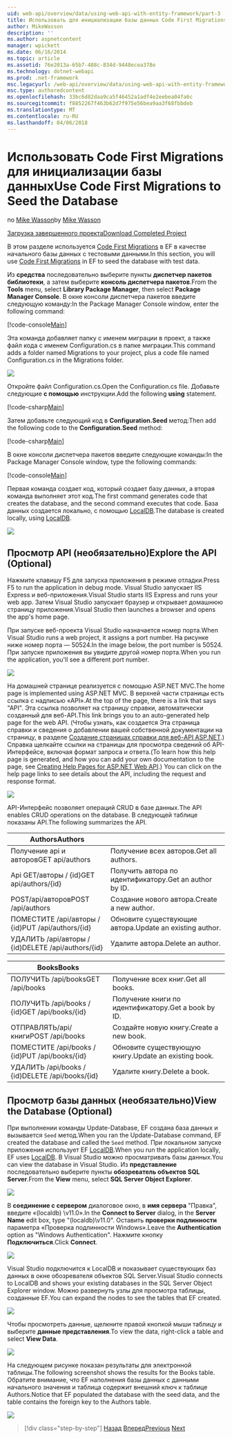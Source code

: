 ```yaml
---
uid: web-api/overview/data/using-web-api-with-entity-framework/part-3
title: Использовать для инициализации базы данных Code First Migrations | Документы Microsoft
author: MikeWasson
description: ''
ms.author: aspnetcontent
manager: wpickett
ms.date: 06/16/2014
ms.topic: article
ms.assetid: 76e2013a-65b7-488c-834d-9448ecea378e
ms.technology: dotnet-webapi
ms.prod: .net-framework
msc.legacyurl: /web-api/overview/data/using-web-api-with-entity-framework/part-3
msc.type: authoredcontent
ms.openlocfilehash: 33bc6d82daa9ca5f46452a1adf4e2eebea04fa6c
ms.sourcegitcommit: f8852267f463b62d7f975e56bea9aa3f68fbbdeb
ms.translationtype: MT
ms.contentlocale: ru-RU
ms.lasthandoff: 04/06/2018
---
```

<a name="use-code-first-migrations-to-seed-the-database"></a><span data-ttu-id="e901f-102">Использовать Code First Migrations для инициализации базы данных</span><span class="sxs-lookup"><span data-stu-id="e901f-102">Use Code First Migrations to Seed the Database</span></span>
====================
<span data-ttu-id="e901f-103">по [Mike Wasson](https://github.com/MikeWasson)</span><span class="sxs-lookup"><span data-stu-id="e901f-103">by [Mike Wasson](https://github.com/MikeWasson)</span></span>

[<span data-ttu-id="e901f-104">Загрузка завершенного проекта</span><span class="sxs-lookup"><span data-stu-id="e901f-104">Download Completed Project</span></span>](https://github.com/MikeWasson/BookService)

<span data-ttu-id="e901f-105">В этом разделе используется [Code First Migrations](https://msdn.microsoft.com/data/jj591621) в EF в качестве начального базы данных с тестовыми данными.</span><span class="sxs-lookup"><span data-stu-id="e901f-105">In this section, you will use [Code First Migrations](https://msdn.microsoft.com/data/jj591621) in EF to seed the database with test data.</span></span>

<span data-ttu-id="e901f-106">Из **средства** последовательно выберите пункты **диспетчер пакетов библиотеки**, а затем выберите **консоль диспетчера пакетов**.</span><span class="sxs-lookup"><span data-stu-id="e901f-106">From the **Tools** menu, select **Library Package Manager**, then select **Package Manager Console**.</span></span> <span data-ttu-id="e901f-107">В окне консоли диспетчера пакетов введите следующую команду:</span><span class="sxs-lookup"><span data-stu-id="e901f-107">In the Package Manager Console window, enter the following command:</span></span>

[!code-console[Main](part-3/samples/sample1.cmd)]

<span data-ttu-id="e901f-108">Эта команда добавляет папку с именем миграции в проект, а также файл кода с именем Configuration.cs в папке миграции.</span><span class="sxs-lookup"><span data-stu-id="e901f-108">This command adds a folder named Migrations to your project, plus a code file named Configuration.cs in the Migrations folder.</span></span>

![](part-3/_static/image1.png)

<span data-ttu-id="e901f-109">Откройте файл Configuration.cs.</span><span class="sxs-lookup"><span data-stu-id="e901f-109">Open the Configuration.cs file.</span></span> <span data-ttu-id="e901f-110">Добавьте следующие **с помощью** инструкции.</span><span class="sxs-lookup"><span data-stu-id="e901f-110">Add the following **using** statement.</span></span>

[!code-csharp[Main](part-3/samples/sample2.cs)]

<span data-ttu-id="e901f-111">Затем добавьте следующий код в **Configuration.Seed** метод:</span><span class="sxs-lookup"><span data-stu-id="e901f-111">Then add the following code to the **Configuration.Seed** method:</span></span>

[!code-csharp[Main](part-3/samples/sample3.cs)]

<span data-ttu-id="e901f-112">В окне консоли диспетчера пакетов введите следующие команды:</span><span class="sxs-lookup"><span data-stu-id="e901f-112">In the Package Manager Console window, type the following commands:</span></span>

[!code-console[Main](part-3/samples/sample4.cmd)]

<span data-ttu-id="e901f-113">Первая команда создает код, который создает базу данных, а вторая команда выполняет этот код.</span><span class="sxs-lookup"><span data-stu-id="e901f-113">The first command generates code that creates the database, and the second command executes that code.</span></span> <span data-ttu-id="e901f-114">База данных создается локально, с помощью [LocalDB](https://msdn.microsoft.com/library/hh510202.aspx).</span><span class="sxs-lookup"><span data-stu-id="e901f-114">The database is created locally, using [LocalDB](https://msdn.microsoft.com/library/hh510202.aspx).</span></span>

![](part-3/_static/image2.png)

## <a name="explore-the-api-optional"></a><span data-ttu-id="e901f-115">Просмотр API (необязательно)</span><span class="sxs-lookup"><span data-stu-id="e901f-115">Explore the API (Optional)</span></span>

<span data-ttu-id="e901f-116">Нажмите клавишу F5 для запуска приложения в режиме отладки.</span><span class="sxs-lookup"><span data-stu-id="e901f-116">Press F5 to run the application in debug mode.</span></span> <span data-ttu-id="e901f-117">Visual Studio запускает IIS Express и веб-приложения.</span><span class="sxs-lookup"><span data-stu-id="e901f-117">Visual Studio starts IIS Express and runs your web app.</span></span> <span data-ttu-id="e901f-118">Затем Visual Studio запускает браузер и открывает домашнюю страницу приложения.</span><span class="sxs-lookup"><span data-stu-id="e901f-118">Visual Studio then launches a browser and opens the app's home page.</span></span>

<span data-ttu-id="e901f-119">При запуске веб-проекта Visual Studio назначается номер порта.</span><span class="sxs-lookup"><span data-stu-id="e901f-119">When Visual Studio runs a web project, it assigns a port number.</span></span> <span data-ttu-id="e901f-120">На рисунке ниже номер порта — 50524.</span><span class="sxs-lookup"><span data-stu-id="e901f-120">In the image below, the port number is 50524.</span></span> <span data-ttu-id="e901f-121">При запуске приложения вы увидите другой номер порта.</span><span class="sxs-lookup"><span data-stu-id="e901f-121">When you run the application, you'll see a different port number.</span></span>

![](part-3/_static/image3.png)

<span data-ttu-id="e901f-122">На домашней странице реализуется с помощью ASP.NET MVC.</span><span class="sxs-lookup"><span data-stu-id="e901f-122">The home page is implemented using ASP.NET MVC.</span></span> <span data-ttu-id="e901f-123">В верхней части страницы есть ссылка с надписью «API».</span><span class="sxs-lookup"><span data-stu-id="e901f-123">At the top of the page, there is a link that says "API".</span></span> <span data-ttu-id="e901f-124">Эта ссылка позволяет на страницу справки, автоматически созданный для веб-API.</span><span class="sxs-lookup"><span data-stu-id="e901f-124">This link brings you to an auto-generated help page for the web API.</span></span> <span data-ttu-id="e901f-125">(Чтобы узнать, как создается Эта страница справки и сведения о добавлении вашей собственной документации на страницу, в разделе [Создание страницах справки для веб-API ASP.NET](../../getting-started-with-aspnet-web-api/creating-api-help-pages.md).) Справка щелкайте ссылки на страницы для просмотра сведений об API-Интерфейсе, включая формат запроса и ответа.</span><span class="sxs-lookup"><span data-stu-id="e901f-125">(To learn how this help page is generated, and how you can add your own documentation to the page, see [Creating Help Pages for ASP.NET Web API](../../getting-started-with-aspnet-web-api/creating-api-help-pages.md).) You can click on the help page links to see details about the API, including the request and response format.</span></span>

![](part-3/_static/image4.png)

<span data-ttu-id="e901f-126">API-Интерфейс позволяет операций CRUD в базе данных.</span><span class="sxs-lookup"><span data-stu-id="e901f-126">The API enables CRUD operations on the database.</span></span> <span data-ttu-id="e901f-127">В следующей таблице показаны API.</span><span class="sxs-lookup"><span data-stu-id="e901f-127">The following summarizes the API.</span></span>

| <span data-ttu-id="e901f-128">Authors</span><span class="sxs-lookup"><span data-stu-id="e901f-128">Authors</span></span> |  |
| --- | -- |
| <span data-ttu-id="e901f-129">Получение api и авторов</span><span class="sxs-lookup"><span data-stu-id="e901f-129">GET api/authors</span></span> | <span data-ttu-id="e901f-130">Получение всех авторов.</span><span class="sxs-lookup"><span data-stu-id="e901f-130">Get all authors.</span></span> |
| <span data-ttu-id="e901f-131">Api GET/авторы / {id}</span><span class="sxs-lookup"><span data-stu-id="e901f-131">GET api/authors/{id}</span></span> | <span data-ttu-id="e901f-132">Получить автора по идентификатору.</span><span class="sxs-lookup"><span data-stu-id="e901f-132">Get an author by ID.</span></span> |
| <span data-ttu-id="e901f-133">POST/api/авторов</span><span class="sxs-lookup"><span data-stu-id="e901f-133">POST /api/authors</span></span> | <span data-ttu-id="e901f-134">Создание нового автора.</span><span class="sxs-lookup"><span data-stu-id="e901f-134">Create a new author.</span></span> |
| <span data-ttu-id="e901f-135">ПОМЕСТИТЕ /api/авторы / {id}</span><span class="sxs-lookup"><span data-stu-id="e901f-135">PUT /api/authors/{id}</span></span> | <span data-ttu-id="e901f-136">Обновите существующие автора.</span><span class="sxs-lookup"><span data-stu-id="e901f-136">Update an existing author.</span></span> |
| <span data-ttu-id="e901f-137">УДАЛИТЬ /api/авторы / {id}</span><span class="sxs-lookup"><span data-stu-id="e901f-137">DELETE /api/authors/{id}</span></span> | <span data-ttu-id="e901f-138">Удалите автора.</span><span class="sxs-lookup"><span data-stu-id="e901f-138">Delete an author.</span></span> |

| <span data-ttu-id="e901f-139">Books</span><span class="sxs-lookup"><span data-stu-id="e901f-139">Books</span></span> |  |
| --- | -- |
| <span data-ttu-id="e901f-140">ПОЛУЧИТЬ /api/books</span><span class="sxs-lookup"><span data-stu-id="e901f-140">GET /api/books</span></span> | <span data-ttu-id="e901f-141">Получение всех книг.</span><span class="sxs-lookup"><span data-stu-id="e901f-141">Get all books.</span></span> |
| <span data-ttu-id="e901f-142">ПОЛУЧИТЬ /api/books / {id}</span><span class="sxs-lookup"><span data-stu-id="e901f-142">GET /api/books/{id}</span></span> | <span data-ttu-id="e901f-143">Получение книги по идентификатору.</span><span class="sxs-lookup"><span data-stu-id="e901f-143">Get a book by ID.</span></span> |
| <span data-ttu-id="e901f-144">ОТПРАВЛЯТЬ/api/книги</span><span class="sxs-lookup"><span data-stu-id="e901f-144">POST /api/books</span></span> | <span data-ttu-id="e901f-145">Создайте новую книгу.</span><span class="sxs-lookup"><span data-stu-id="e901f-145">Create a new book.</span></span> |
| <span data-ttu-id="e901f-146">ПОМЕСТИТЕ /api/books / {id}</span><span class="sxs-lookup"><span data-stu-id="e901f-146">PUT /api/books/{id}</span></span> | <span data-ttu-id="e901f-147">Обновите существующую книгу.</span><span class="sxs-lookup"><span data-stu-id="e901f-147">Update an existing book.</span></span> |
| <span data-ttu-id="e901f-148">УДАЛИТЬ /api/books / {id}</span><span class="sxs-lookup"><span data-stu-id="e901f-148">DELETE /api/books/{id}</span></span> | <span data-ttu-id="e901f-149">Удалите книгу.</span><span class="sxs-lookup"><span data-stu-id="e901f-149">Delete a book.</span></span> |

## <a name="view-the-database-optional"></a><span data-ttu-id="e901f-150">Просмотр базы данных (необязательно)</span><span class="sxs-lookup"><span data-stu-id="e901f-150">View the Database (Optional)</span></span>

<span data-ttu-id="e901f-151">При выполнении команды Update-Database, EF создана база данных и вызывается `Seed` метод.</span><span class="sxs-lookup"><span data-stu-id="e901f-151">When you ran the Update-Database command, EF created the database and called the `Seed` method.</span></span> <span data-ttu-id="e901f-152">При локальном запуске приложения использует EF [LocalDB](https://blogs.msdn.com/b/sqlexpress/archive/2011/07/12/introducing-localdb-a-better-sql-express.aspx).</span><span class="sxs-lookup"><span data-stu-id="e901f-152">When you run the application locally, EF uses [LocalDB](https://blogs.msdn.com/b/sqlexpress/archive/2011/07/12/introducing-localdb-a-better-sql-express.aspx).</span></span> <span data-ttu-id="e901f-153">В Visual Studio можно просматривать базы данных.</span><span class="sxs-lookup"><span data-stu-id="e901f-153">You can view the database in Visual Studio.</span></span> <span data-ttu-id="e901f-154">Из **представление** последовательно выберите пункты **обозреватель объектов SQL Server**.</span><span class="sxs-lookup"><span data-stu-id="e901f-154">From the **View** menu, select **SQL Server Object Explorer**.</span></span>

![](part-3/_static/image5.png)

<span data-ttu-id="e901f-155">В **соединение с сервером** диалоговое окно, в **имя сервера** "Правка", введите «(localdb) \v11.0».</span><span class="sxs-lookup"><span data-stu-id="e901f-155">In the **Connect to Server** dialog, in the **Server Name** edit box, type "(localdb)\v11.0".</span></span> <span data-ttu-id="e901f-156">Оставить **проверки подлинности** параметра «Проверка подлинности Windows».</span><span class="sxs-lookup"><span data-stu-id="e901f-156">Leave the **Authentication** option as "Windows Authentication".</span></span> <span data-ttu-id="e901f-157">Нажмите кнопку **Подключиться**.</span><span class="sxs-lookup"><span data-stu-id="e901f-157">Click **Connect**.</span></span>

![](part-3/_static/image6.png)

<span data-ttu-id="e901f-158">Visual Studio подключится к LocalDB и показывает существующих баз данных в окне обозревателя объектов SQL Server.</span><span class="sxs-lookup"><span data-stu-id="e901f-158">Visual Studio connects to LocalDB and shows your existing databases in the SQL Server Object Explorer window.</span></span> <span data-ttu-id="e901f-159">Можно развернуть узлы для просмотра таблицы, созданные EF.</span><span class="sxs-lookup"><span data-stu-id="e901f-159">You can expand the nodes to see the tables that EF created.</span></span>

![](part-3/_static/image7.png)

<span data-ttu-id="e901f-160">Чтобы просмотреть данные, щелкните правой кнопкой мыши таблицу и выберите **данные представления**.</span><span class="sxs-lookup"><span data-stu-id="e901f-160">To view the data, right-click a table and select **View Data**.</span></span>

![](part-3/_static/image8.png)

<span data-ttu-id="e901f-161">На следующем рисунке показан результаты для электронной таблицы.</span><span class="sxs-lookup"><span data-stu-id="e901f-161">The following screenshot shows the results for the Books table.</span></span> <span data-ttu-id="e901f-162">Обратите внимание, что EF наполнения базы данных с данными начального значения и таблица содержит внешний ключ к таблице Authors.</span><span class="sxs-lookup"><span data-stu-id="e901f-162">Notice that EF populated the database with the seed data, and the table contains the foreign key to the Authors table.</span></span>

![](part-3/_static/image9.png)

> [!div class="step-by-step"]
> <span data-ttu-id="e901f-163">[Назад](part-2.md)
> [Вперед](part-4.md)</span><span class="sxs-lookup"><span data-stu-id="e901f-163">[Previous](part-2.md)
[Next](part-4.md)</span></span>
